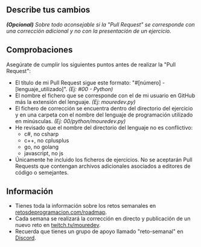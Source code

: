 ## Describe tus cambios
***(Opcional)*** *Sobre todo aconsejable si la "Pull Request" se corresponde con una corrección adicional y no con la presentación de un ejercicio.*

## Comprobaciones
Asegúrate de cumplir los siguientes puntos antes de realizar la "Pull Request":

- El título de mi Pull Request sigue este formato: "#[número] - [lenguaje_utilizado]". *(Ej: #00 - Python)*
- El nombre el fichero que se corresponde con el de mi usuario en GitHub más la extensión del lenguaje. *(Ej: mouredev.py)*
- El fichero de corrección se encuentra dentro del directorio del ejercicio y en una carpeta con el nombre del lenguaje de programación utilizado en minúsculas. *(Ej: 00/python/mouredev.py)*
- He revisado que el nombre del directorio del lenguaje no es conflictivo:
	- c#, no csharp
	- c++, no cplusplus
	- go, no golang
	- javascript, no js
- Únicamente he incluido los ficheros de ejercicios. No se aceptarán Pull Requests que contengan archivos adicionales asociados a editores de código o semejantes.

## Información

* Tienes toda la información sobre los retos semanales en [retosdeprogramacion.com/roadmap](https://retosdeprogramacion.com/roadmap).
* Cada semana se realizará la corrección en directo y publicación de un nuevo reto en [twitch.tv/mouredev](https://twitch.tv/mouredev).
* Recuerda que tienes un grupo de apoyo llamado "reto-semanal" en [Discord](https://discord.gg/mouredev).